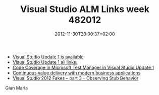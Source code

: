 ﻿---
title: "Visual Studio ALM Links week 482012"
description: ""
date: 2012-11-30T23:00:37+02:00
draft: false
tags: [Visual Studio ALM]
categories: [Tfs]
---
- [Visual Studio Update 1 is available](http://blogs.msdn.com/b/bharry/archive/2012/11/26/visual-studio-2012-update-1-is-available.aspx)
- [Visual Studio Update 1 all links.](http://blogs.msdn.com/b/visualstudioalm/archive/2012/11/26/visual-studio-and-team-foundation-server-2012-update-1-now-available.aspx)
- [Code Coverage in Microsoft Test Manager in Visual Studio Update 1](http://Code%20Coverage%20in%20Microsoft%20Test%20Manager%20in%20Visual%20Studio%20Update%201)
- [Continuous value delivery with modern business applications](http://blog.hinshelwood.com/continuous-value-delivery-with-modern-business-applications/?utm_source=feedblitz&amp;utm_medium=FeedBlitzRss&amp;utm_campaign=visualstudioalm)
- [Visual Studio 2012 Fakes – part 3 – Observing Stub Behavior](http://www.peterprovost.org//blog/2012/11/29/visual-studio-2012-fakes-part-3/?utm_source=feedburner&amp;utm_medium=feed&amp;utm_campaign=Feed%3A+GeekNoise+%28Geek+Noise%29)

Gian Maria
